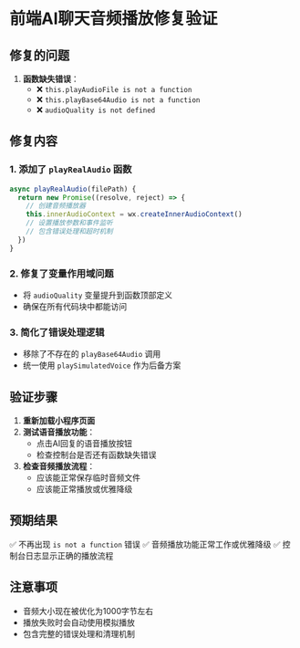 # 前端AI聊天音频播放修复验证

## 修复的问题

1. **函数缺失错误**：
   - ❌ `this.playAudioFile is not a function`
   - ❌ `this.playBase64Audio is not a function`
   - ❌ `audioQuality is not defined`

## 修复内容

### 1. 添加了 `playRealAudio` 函数
```javascript
async playRealAudio(filePath) {
  return new Promise((resolve, reject) => {
    // 创建音频播放器
    this.innerAudioContext = wx.createInnerAudioContext()
    // 设置播放参数和事件监听
    // 包含错误处理和超时机制
  })
}
```

### 2. 修复了变量作用域问题
- 将 `audioQuality` 变量提升到函数顶部定义
- 确保在所有代码块中都能访问

### 3. 简化了错误处理逻辑
- 移除了不存在的 `playBase64Audio` 调用
- 统一使用 `playSimulatedVoice` 作为后备方案

## 验证步骤

1. **重新加载小程序页面**
2. **测试语音播放功能**：
   - 点击AI回复的语音播放按钮
   - 检查控制台是否还有函数缺失错误
3. **检查音频播放流程**：
   - 应该能正常保存临时音频文件
   - 应该能正常播放或优雅降级

## 预期结果

✅ 不再出现 `is not a function` 错误
✅ 音频播放功能正常工作或优雅降级
✅ 控制台日志显示正确的播放流程

## 注意事项

- 音频大小现在被优化为1000字节左右
- 播放失败时会自动使用模拟播放
- 包含完整的错误处理和清理机制 